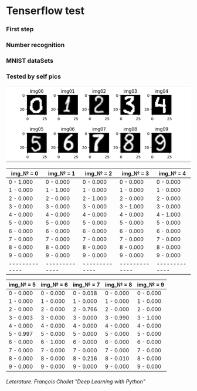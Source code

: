 # Tenserflow test
### First step
### Number recognition

### MNIST dataSets
### Tested by self pics


![Alt text](./Test_imgs/digits_test.png?raw=true "Title")


|  img_№ = 0  |  img_№ = 1  |  img_№ = 2  |  img_№ = 3  |  img_№ = 4  |  
|-------------|-------------|-------------|-------------|-------------|   
|  0 - 1.000  |  0 - 0.000  |  0 - 0.000  |  0 - 0.000  |  0 - 0.000  |
|  1 - 0.000  |  1 - 1.000  |  1 - 0.000  |  1 - 0.000  |  1 - 0.000  |   
|  2 - 0.000  |  2 - 0.000  |  2 - 1.000  |  2 - 0.000  |  2 - 0.000  |   
|  3 - 0.000  |  3 - 0.000  |  3 - 0.000  |  3 - 1.000  |  3 - 0.000  |   
|  4 - 0.000  |  4 - 0.000  |  4 - 0.000  |  4 - 0.000  |  4 - 1.000  |   
|  5 - 0.000  |  5 - 0.000  |  5 - 0.000  |  5 - 0.000  |  5 - 0.000  |   
|  6 - 0.000  |  6 - 0.000  |  6 - 0.000  |  6 - 0.000  |  6 - 0.000  |   
|  7 - 0.000  |  7 - 0.000  |  7 - 0.000  |  7 - 0.000  |  7 - 0.000  |   
|  8 - 0.000  |  8 - 0.000  |  8 - 0.000  |  8 - 0.000  |  8 - 0.000  |   
|  9 - 0.000  |  9 - 0.000  |  9 - 0.000  |  9 - 0.000  |  9 - 0.000  |   
|-------------|-------------|-------------|-------------|-------------|

|  img_№ = 5  |  img_№ = 6  |  img_№ = 7  |  img_№ = 8  |  img_№ = 9  |  
|-------------|-------------|-------------|-------------|-------------|
|  0 - 0.000  |  0 - 0.000  |  0 - 0.018  |  0 - 0.000  | 0 - 0.000   |   
|  1 - 0.000  |  1 - 0.000  |  1 - 0.000  |  1 - 0.000  | 1 - 0.000   |
|  2 - 0.000  |  2 - 0.000  |  2 - 0.766  |  2 - 0.000  | 2 - 0.000   |
|  3 - 0.003  |  3 - 0.000  |  3 - 0.000  |  3 - 0.990  | 3 - 1.000   |
|  4 - 0.000  |  4 - 0.000  |  4 - 0.000  |  4 - 0.000  | 4 - 0.000   |
|  5 - 0.997  |  5 - 0.000  |  5 - 0.000  |  5 - 0.000  | 5 - 0.000   |
|  6 - 0.000  |  6 - 1.000  |  6 - 0.000  |  6 - 0.000  | 6 - 0.000   |
|  7 - 0.000  |  7 - 0.000  |  7 - 0.000  |  7 - 0.000  | 7 - 0.000   |
|  8 - 0.000  |  8 - 0.000  |  8 - 0.216  |  8 - 0.010  | 8 - 0.000   |
|  9 - 0.000  |  9 - 0.000  |  9 - 0.000  |  9 - 0.000  | 9 - 0.000   |


###### Leterature: François Chollet "Deep Learning with Python"

